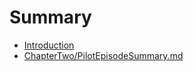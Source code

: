 # Summary

* [Introduction](README.md)
* [ChapterTwo/PilotEpisodeSummary.md](ChapterTwo/PilotEpisodeSummary.md)

